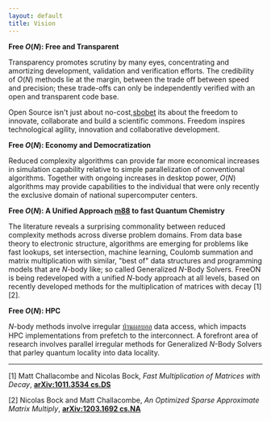 ```yaml
---
layout: default
title: Vision
---
```


**Free *O*(*N*): Free and Transparent**

Transparency promotes scrutiny by many eyes, concentrating and amortizing development, validation and verification efforts. The credibility of *O*(*N*) methods lie at the margin, between the trade off between speed and precision; these trade-offs can only be independently verified with an open and transparent code base.

Open Source isn't just about no-cost,[sbobet](http://www.thaibet-sbobet.com) its about the freedom to innovate, collaborate and build a scientific commons. Freedom inspires technological agility, innovation and collaborative development.

**Free *O*(*N*): Economy and Democratization**

Reduced complexity algorithms can provide far more economical increases in simulation capability relative to simple parallelization of conventional algorithms. Together with ongoing increases in desktop power, *O*(*N*) algorithms may provide capabilities to the individual that were only recently the exclusive domain of national supercomputer centers.

**Free *O*(*N*): A Unified Approach [m88](http://www.th-m88.com) to fast Quantum Chemistry**

The literature reveals a surprising commonality between reduced complexity methods across diverse problem domains. From data base theory to electronic structure, algorithms are emerging for problems like fast lookups, set intersection, machine learning, Coulomb summation and matrix multiplication with similar, "best of" data structures and programming models that are *N*-body like; so called Generalized *N*-Body Solvers. FreeON is being redeveloped with a unified *N*-body approach at all levels, based on recently developed methods for the multiplication of matrices with decay [1] [2].

**Free *O*(*N*): HPC**

*N*-body methods involve irregular [บ้านผลบอล](http://www.teptded.com) data access, which impacts HPC implementations from prefetch to the interconnect. A forefront area of research involves parallel irregular methods for Generalized *N*-Body Solvers that parley quantum locality into data locality.

* * * * *

<references/>

[1] Matt Challacombe and Nicolas Bock, <em>Fast Multiplication of Matrices with Decay</em>, [**arXiv:1011.3534 cs.DS**](http://arxiv.org/abs/1011.3534)

[2] Nicolas Bock and Matt Challacombe, <em>An Optimized Sparse Approximate Matrix Multiply</em>, [**arXiv:1203.1692 cs.NA**](http://arxiv.org/abs/1203.1692)
